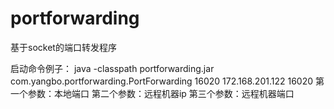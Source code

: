 # portforwarding
基于socket的端口转发程序

启动命令例子：
java -classpath portforwarding.jar com.yangbo.portforwarding.PortForwarding 16020 172.168.201.122 16020
第一个参数：本地端口
第二个参数：远程机器ip
第三个参数：远程机器端口
